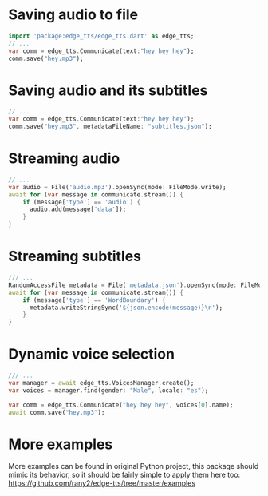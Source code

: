 # Saving audio to file
```dart
import 'package:edge_tts/edge_tts.dart' as edge_tts;
// ...
var comm = edge_tts.Communicate(text:"hey hey hey");
comm.save("hey.mp3");
```

# Saving audio and its subtitles
```dart
// ...
var comm = edge_tts.Communicate(text:"hey hey hey");
comm.save("hey.mp3", metadataFileName: "subtitles.json");
```

# Streaming audio
```dart
// ...
var audio = File('audio.mp3').openSync(mode: FileMode.write);
await for (var message in communicate.stream()) {
    if (message['type'] == 'audio') {
      audio.add(message['data']);
    }
}
```

# Streaming subtitles
```dart
/// ...
RandomAccessFile metadata = File('metadata.json').openSync(mode: FileMode.write);
await for (var message in communicate.stream()) {
    if (message['type'] == 'WordBoundary') {
      metadata.writeStringSync('${json.encode(message)}\n');
    }
}
```

# Dynamic voice selection
```dart
/// ...
var manager = await edge_tts.VoicesManager.create();
var voices = manager.find(gender: "Male", locale: "es");

var comm = edge_tts.Communicate("hey hey hey", voices[0].name);
await comm.save("hey.mp3");
```

# More examples
More examples can be found in original Python project, this package should mimic its behavior, so it should be fairly simple to apply them here too:
https://github.com/rany2/edge-tts/tree/master/examples